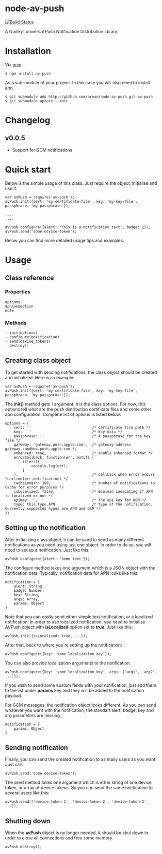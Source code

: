 # node-av-push

[![Build Status](https://travis-ci.org/ArVan/av-push.png?branch=master)](https://travis-ci.org/ArVan/av-push)

A Node.js universal Push Notification Distribution library.

# Installation

Via [npm][]:

    $ npm install av-push

As a sub-module of your project. In this case you will also need to install [apn][apn].

	$ git submodule add http://github.com/arvan/node-av-push.git av-push
	$ git submodule update --init

# Changelog

## v0.0.5

- Support for GCM notifications


# Quick start

Below is the simple usage of this class. Just require the object, initialise and use it.

	var avPush = require('av-push');
	avPush.init({cert: 'my-certificate-file', key: 'my-key-file', passphrase: 'my-passphrase'});

	....
	....

	avPush.configure({alert: 'This is a notification text', badge: 1});
	avPush.send('some-device-token');

Below you can find more detailed usage tips and examples.

# Usage

## Class reference

### Properties

	options
	apnConnection
	note

### Methods

	- init(options)
	- configure(notification)
	- send(device_tokens)
	- destroy()

## Creating class object

To get started with sending notifications, the class object should be created and initialized. Here is an example:

	var avPush = require('av-push');
	avPush.init({cert: 'my-certificate-file', key: 'my-key-file', passphrase: 'my-passphrase'});

The **init()** method gets 1 argument. it is the class options. For now, this options tell what are the push distribution certificate files and some other apn configuration.
Complete list of options is listed below:

	options = {
		cert: ''                            /* Certificate file path */
		key:  ''                            /* Key data */
		passphrase: ''                      /* A passphrase for the Key file */
		gateway: 'gateway.push.apple.com',  /* gateway address gateway.sandbox.push.apple.com */
		enhanced: true,                     /* enable enhanced format */
		errorCallback: function(err, notif) {
			if(err){
				console.log(err);
			}
		},                                  /* Callback when error occurs function(err,notification) */
		cacheLength: 100,                   /* Number of notifications to cache for error purposes */
		isLocalized: false,                 /* Boolean indicating if APN is localized or not */
		apiKey: '',                         /* The api key for GCM */
        type: this.type.APN                 /* Type of the notification. Currently supported types are APN and GCM */
	};

## Setting up the notification

After initializing class object, it can be used to send as many different notifications as you need using just one object.
In order to do so, you will need to set up a notification. Just like this:

	avPush.configure({alert: 'Some text'});

The configure method takes one argument which is a JSON object with the notification data.
Typically, notification data for APN looks like this:

	notification = {
		alert: String,
		badge: Number,
		key: String,
		args: Array,
		params: Object
	}

Note that you can easily send either simple text notification, or a localized notification.
In order to use localized notification, you need to initialize AVPush object with **isLocalized** option set to **true**.
Just like this:

	avPush.init({isLocalized: true, ...});

After that, back to where you're setting up the notification:

	avPush.configure({key: 'some_localization_key'});

You can also provide localization arguments to the notification:

	avPush.configure({key: 'some_localization_key', args: ['arg1', 'arg2', ...]});

If you wish to send some custom fields with your notification, just add them to the list under **params** key and they will be added to the notification payload.

For GCM messages, the notification object looks different. As you can send whatever you want with the notification, the standart alert, badge, key and arg parameters are missing.

    notification = {
        params: Object
    }

## Sending notification

Finally, you can send the created notification to as many users as you want.
Just call:

	avPush.send('some-device-token');

The send method takes one argument which is ether string of one device token, or array of device tokens.
 So you can send the same notification to several users like this:

    avPush.send(['device-token-1', 'device-token-2', 'device-token-3', ...]);

## Shutting down

When the **avPush** object is no longer needed, it should be shut down in order to close all connections and free some memory.

	avPush.destroy();




[npm]: https://npmjs.org
[apn]: https://github.com/argon/node-apn